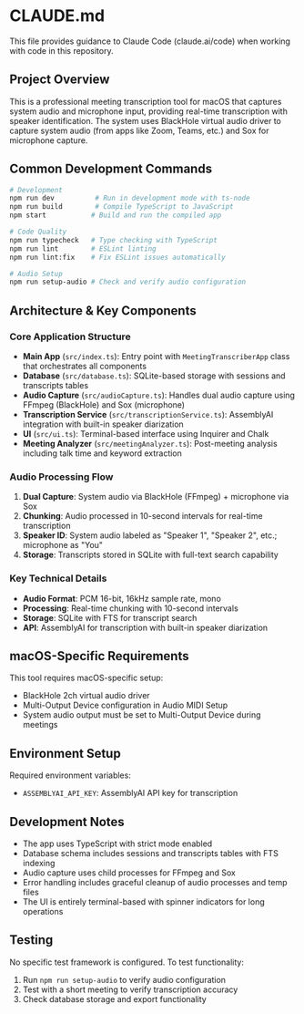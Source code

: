 # CLAUDE.md

This file provides guidance to Claude Code (claude.ai/code) when working with code in this repository.

## Project Overview

This is a professional meeting transcription tool for macOS that captures system audio and microphone input, providing real-time transcription with speaker identification. The system uses BlackHole virtual audio driver to capture system audio (from apps like Zoom, Teams, etc.) and Sox for microphone capture.

## Common Development Commands

```bash
# Development
npm run dev          # Run in development mode with ts-node
npm run build        # Compile TypeScript to JavaScript
npm start           # Build and run the compiled app

# Code Quality
npm run typecheck   # Type checking with TypeScript
npm run lint        # ESLint linting
npm run lint:fix    # Fix ESLint issues automatically

# Audio Setup
npm run setup-audio # Check and verify audio configuration
```

## Architecture & Key Components

### Core Application Structure
- **Main App** (`src/index.ts`): Entry point with `MeetingTranscriberApp` class that orchestrates all components
- **Database** (`src/database.ts`): SQLite-based storage with sessions and transcripts tables
- **Audio Capture** (`src/audioCapture.ts`): Handles dual audio capture using FFmpeg (BlackHole) and Sox (microphone)
- **Transcription Service** (`src/transcriptionService.ts`): AssemblyAI integration with built-in speaker diarization
- **UI** (`src/ui.ts`): Terminal-based interface using Inquirer and Chalk
- **Meeting Analyzer** (`src/meetingAnalyzer.ts`): Post-meeting analysis including talk time and keyword extraction

### Audio Processing Flow
1. **Dual Capture**: System audio via BlackHole (FFmpeg) + microphone via Sox
2. **Chunking**: Audio processed in 10-second intervals for real-time transcription
3. **Speaker ID**: System audio labeled as "Speaker 1", "Speaker 2", etc.; microphone as "You"
4. **Storage**: Transcripts stored in SQLite with full-text search capability

### Key Technical Details
- **Audio Format**: PCM 16-bit, 16kHz sample rate, mono
- **Processing**: Real-time chunking with 10-second intervals
- **Storage**: SQLite with FTS for transcript search
- **API**: AssemblyAI for transcription with built-in speaker diarization

## macOS-Specific Requirements

This tool requires macOS-specific setup:
- BlackHole 2ch virtual audio driver
- Multi-Output Device configuration in Audio MIDI Setup
- System audio output must be set to Multi-Output Device during meetings

## Environment Setup

Required environment variables:
- `ASSEMBLYAI_API_KEY`: AssemblyAI API key for transcription

## Development Notes

- The app uses TypeScript with strict mode enabled
- Database schema includes sessions and transcripts tables with FTS indexing
- Audio capture uses child processes for FFmpeg and Sox
- Error handling includes graceful cleanup of audio processes and temp files
- The UI is entirely terminal-based with spinner indicators for long operations

## Testing

No specific test framework is configured. To test functionality:
1. Run `npm run setup-audio` to verify audio configuration
2. Test with a short meeting to verify transcription accuracy
3. Check database storage and export functionality